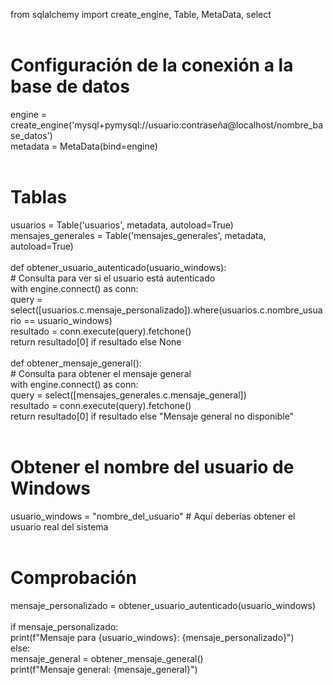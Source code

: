 
<p>

from sqlalchemy import create_engine, Table, MetaData, select <br>
 <br>
# Configuración de la conexión a la base de datos <br>
engine = create_engine('mysql+pymysql://usuario:contraseña@localhost/nombre_base_datos') <br>
metadata = MetaData(bind=engine) <br>
 <br>
# Tablas <br>
usuarios = Table('usuarios', metadata, autoload=True) <br>
mensajes_generales = Table('mensajes_generales', metadata, autoload=True) <br>
 <br>
def obtener_usuario_autenticado(usuario_windows): <br>
    # Consulta para ver si el usuario está autenticado <br>
    with engine.connect() as conn: <br>
        query = select([usuarios.c.mensaje_personalizado]).where(usuarios.c.nombre_usuario == usuario_windows) <br>
        resultado = conn.execute(query).fetchone() <br>
        return resultado[0] if resultado else None <br>
 <br>
def obtener_mensaje_general(): <br>
    # Consulta para obtener el mensaje general <br>
    with engine.connect() as conn: <br>
        query = select([mensajes_generales.c.mensaje_general]) <br>
        resultado = conn.execute(query).fetchone() <br>
        return resultado[0] if resultado else "Mensaje general no disponible" <br>
 <br>
# Obtener el nombre del usuario de Windows <br>
usuario_windows = "nombre_del_usuario"  # Aquí deberías obtener el usuario real del sistema <br>
 <br>
# Comprobación <br>
mensaje_personalizado = obtener_usuario_autenticado(usuario_windows) <br>
 <br>
if mensaje_personalizado: <br>
    print(f"Mensaje para {usuario_windows}: {mensaje_personalizado}") <br>
else: <br>
    mensaje_general = obtener_mensaje_general() <br>
    print(f"Mensaje general: {mensaje_general}") <br>
 <br>



</p>




